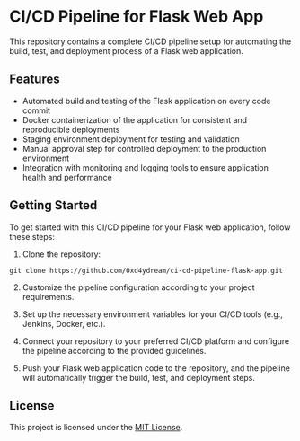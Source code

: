 # CI/CD Pipeline for Flask Web App

This repository contains a complete CI/CD pipeline setup for automating the build, test, and deployment process of a Flask web application.

## Features

- Automated build and testing of the Flask application on every code commit
- Docker containerization of the application for consistent and reproducible deployments
- Staging environment deployment for testing and validation
- Manual approval step for controlled deployment to the production environment
- Integration with monitoring and logging tools to ensure application health and performance

## Getting Started

To get started with this CI/CD pipeline for your Flask web application, follow these steps:

1. Clone the repository:

```shell
git clone https://github.com/0xd4ydream/ci-cd-pipeline-flask-app.git
```

2. Customize the pipeline configuration according to your project requirements.

3. Set up the necessary environment variables for your CI/CD tools (e.g., Jenkins, Docker, etc.).

4. Connect your repository to your preferred CI/CD platform and configure the pipeline according to the provided guidelines.

5. Push your Flask web application code to the repository, and the pipeline will automatically trigger the build, test, and deployment steps.

## License

This project is licensed under the [MIT License](LICENSE).